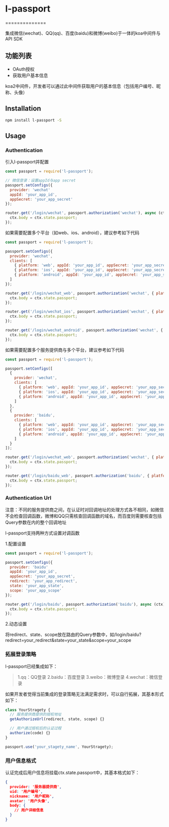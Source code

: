# l-passport
==============

集成微信(wechat)、QQ(qq)、百度(baidu)和微博(weibo)于一体的koa中间件与API SDK

## 功能列表
- OAuth授权
- 获取用户基本信息

koa2中间件，开发者可以通过此中间件获取用户的基本信息（包括用户编号、昵称、头像）

## Installation

```sh
npm install l-passport -S
```

## Usage

### Authentication
引入l-passport并配置

```js
const passport = require('l-passport');

// 微信登录：设置appId与app secret
passport.setConfigs({
  provider: 'wechat'
  appId: 'your_app_id',
  appSecret: 'your_app_secret'
});

router.get('/login/wechat', passport.authorization('wechat'), async (ctx) => {
  ctx.body = ctx.state.passport;
});
```

如果需要配置多个平台（如web、ios、android），建议参考如下代码
```js
const passport = require('l-passport');

passport.setConfigs({
  provider: 'wechat', 
  clients: [
    { platform: 'web', appId: 'your_app_id', appSecret: 'your_app_secret' },
    { platform: 'ios', appId: 'your_app_id', appSecret: 'your_app_secret' },
    { platform: 'android', appId: 'your_app_id', appSecret: 'your_app_secret' },
  ]
});

router.get('/login/wechat_web', passport.authorization('wechat', { platform: 'web' }), async (ctx) => {
  ctx.body = ctx.state.passport;
});

router.get('/login/wechat_ios', passport.authorization('wechat', { platform: 'ios' }), async (ctx) => {
  ctx.body = ctx.state.passport;
});

router.get('/login/wechat_android', passport.authorization('wechat', { platform: 'android' }), async (ctx) => {
  ctx.body = ctx.state.passport;
});
```

如果需要配置多个服务提供商与多个平台，建议参考如下代码
```js
const passport = require('l-passport');

passport.setConfigs([
  {
    provider: 'wechat', 
    clients: [
      { platform: 'web', appId: 'your_app_id', appSecret: 'your_app_secret' },
      { platform: 'ios', appId: 'your_app_id', appSecret: 'your_app_secret' },
      { platform: 'android', appId: 'your_app_id', appSecret: 'your_app_secret' },
    ]
  },
  {
    provider: 'baidu', 
    clients: [
      { platform: 'web', appId: 'your_app_id', appSecret: 'your_app_secret' },
      { platform: 'ios', appId: 'your_app_id', appSecret: 'your_app_secret' },
      { platform: 'android', appId: 'your_app_id', appSecret: 'your_app_secret' },
    ]
  }
]);

router.get('/login/wechat_web', passport.authorization('wechat', { platform: 'web' }), async (ctx) => {
  ctx.body = ctx.state.passport;
});

router.get('/login/baidu_web', passport.authorization('baidu', { platform: 'ios' }), async (ctx) => {
  ctx.body = ctx.state.passport;
});
```

### Authentication Url
注意：不同的服务提供商之间，在认证时对回调地址的处理方式各不相同，如微信不会检查回调函数，微博和QQ只需核查回调函数的域名，而百度则需要核查包括Query参数在内的整个回调地址

l-passport支持两种方式设置对调函数

1.配置设置
```js
const passport = require('l-passport');

passport.setConfigs({
  provider: 'baidu'
  appId: 'your_app_id',
  appSecret: 'your_app_secret',
  redirect: 'your_app_redirect',
  state: 'your_app_state',
  scope: 'your_app_scope'
});

router.get('/login/baidu', passport.authorization('baidu'), async (ctx) => {
  ctx.body = ctx.state.passport;
});

```

2.动态设置

将redirect、state、scope放在路由的Query参数中，如/login/baidu?redirect=your_redirect&state=your_state&scope=your_scope

### 拓展登录策略
l-passport已经集成如下：
> 1.qq：QQ登录
> 2.baidu：百度登录
> 3.weibo：微博登录
> 4.wechat：微信登录

如果开发者觉得当前集成的登录策略无法满足需求时，可以自行拓展，其基本形式如下：
```js
class YourStragety {
  // 服务提供商提供的授权地址  
  getAuthorizeUrl(redirect, state, scope) {}

  // 用户通过授权后的认证过程
  authorize(code) {}
}

passport.use('your_stagety_name', YourStragety);
```

### 用户信息格式
认证完成后用户信息将挂载ctx.state.passport中，其基本格式如下：
```json
{
  provider: '服务器提供商',
  uid: '用户编号',
  nickname: '用户昵称',
  avatar: '用户头像',
  body: {
    // 用户详细信息  
  }
}
```

